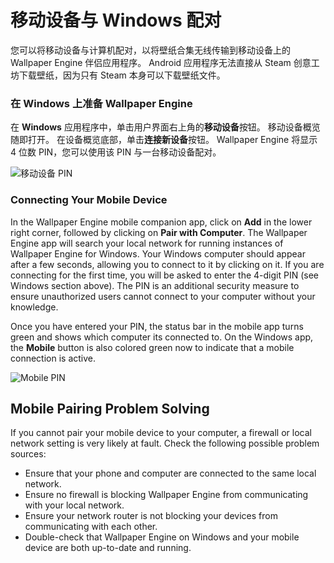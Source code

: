 # 移动设备与 Windows 配对

您可以将移动设备与计算机配对，以将壁纸合集无线传输到移动设备上的 Wallpaper Engine 伴侣应用程序。 Android 应用程序无法直接从 Steam 创意工坊下载壁纸，因为只有 Steam 本身可以下载壁纸文件。

### 在 Windows 上准备 Wallpaper Engine

在 **Windows** 应用程序中，单击用户界面右上角的**移动设备**按钮。 移动设备概览随即打开。 在设备概览底部，单击**连接新设备**按钮。 Wallpaper Engine 将显示 4 位数 PIN，您可以使用该 PIN 与一台移动设备配对。

![移动设备 PIN](/img/faq/mobile_pin.gif)

### Connecting Your Mobile Device

In the Wallpaper Engine mobile companion app, click on **Add** in the lower right corner, followed by clicking on **Pair with Computer**. The Wallpaper Engine app will search your local network for running instances of Wallpaper Engine for Windows. Your Windows computer should appear after a few seconds, allowing you to connect to it by clicking on it. If you are connecting for the first time, you will be asked to enter the 4-digit PIN (see Windows section above). The PIN is an additional security measure to ensure unauthorized users cannot connect to your computer without your knowledge.

Once you have entered your PIN, the status bar in the mobile app turns green and shows which computer its connected to. On the Windows app, the **Mobile** button is also colored green now to indicate that a mobile connection is active.

![Mobile PIN](/img/faq/mobile_pair.gif)

## Mobile Pairing Problem Solving

If you cannot pair your mobile device to your computer, a firewall or local network setting is very likely at fault. Check the following possible problem sources:

* Ensure that your phone and computer are connected to the same local network.
* Ensure no firewall is blocking Wallpaper Engine from communicating with your local network.
* Ensure your network router is not blocking your devices from communicating with each other.
* Double-check that Wallpaper Engine on Windows and your mobile device are both up-to-date and running.
